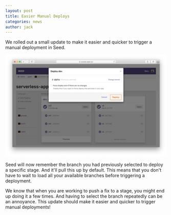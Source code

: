 ```yaml
---
layout: post
title: Easier Manual Deploys
categories: news
author: jack
---
```


We rolled out a small update to make it easier and quicker to trigger a manual deployment in Seed.

![Previously selected branch in manual deploy](/assets/blog/easier-manual-deploys/previously-selected-branch-in-manual-deploy.png)

Seed will now remember the branch you had previously selected to deploy a specific stage. And it'll pull this up by default. This means that you don't have to wait to load all your available branches before triggering a deployment.

We know that when you are working to push a fix to a stage, you might end up doing it a few times. And having to select the branch repeatedly can be an annoyance. This update should make it easier and quicker to trigger manual deployments!
